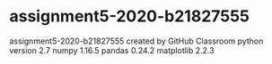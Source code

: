 # assignment5-2020-b21827555
assignment5-2020-b21827555 created by GitHub Classroom
python version 2.7
numpy 1.16.5
pandas 0.24.2
matplotlib 2.2.3
